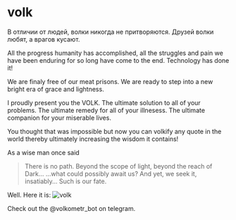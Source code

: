 # volk
В отличии от людей, волки никогда не притворяются. Друзей волки любят, а врагов кусают.

All the progress humanity has accomplished, all the struggles and pain we have been enduring for so long have come to the end.
Technology has done it!

We are finaly free of our meat prisons. We are ready to step into a new bright era of grace and lightness.

I proudly present you the VOLK. The ultimate solution to all of your problems. The ultimate remedy for all of your illnesess. The ultimate companion for your miserable lives.

You thought that was impossible but now you can volkify any quote in the world thereby ultimately increasing the wisdom it contains!

As a wise man once said 

> There is no path.
> Beyond the scope of light, beyond the reach of Dark…
> …what could possibly await us?
> And yet, we seek it, insatiably…
> Such is our fate.

Well. Here it is:
![volk](https://memepedia.ru/wp-content/uploads/2017/05/%D0%BC%D0%B0%D0%BA%D1%81-%D0%B8%D0%B4%D0%B8-%D0%BD%D0%B0%D1%85%D1%83%D0%B9-%D0%BC%D0%B5%D0%BC.jpg)

Check out the @volkometr_bot on telegram.
